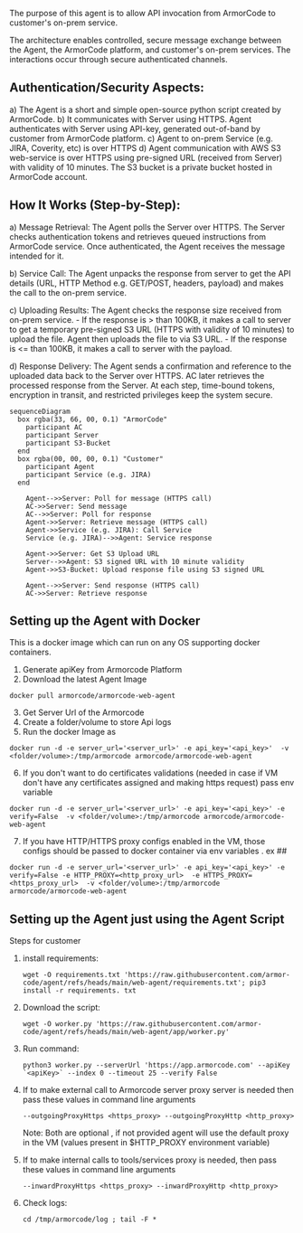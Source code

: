 The purpose of this agent is to allow API invocation from ArmorCode to customer's on-prem service.

The architecture enables controlled, secure message exchange between the Agent, the ArmorCode platform, and customer's on-prem services. The interactions occur through secure authenticated channels.

## Authentication/Security Aspects:

a) The Agent is a short and simple open-source python script created by ArmorCode.
b) It communicates with Server using HTTPS. Agent authenticates with Server using API-key, generated out-of-band by customer from ArmorCode platform.
c) Agent to on-prem Service (e.g. JIRA, Coverity, etc) is over HTTPS
d) Agent communication with AWS S3 web-service is over HTTPS using pre-signed URL (received from Server) with validity of 10 minutes. The S3 bucket is a private bucket hosted in ArmorCode account.

## How It Works (Step-by-Step):

a) Message Retrieval: The Agent polls the Server over HTTPS. The Server checks authentication tokens and retrieves queued instructions from ArmorCode service. Once authenticated, the Agent receives the message intended for it.

b) Service Call: The Agent unpacks the response from server to get the API details (URL, HTTP Method e.g. GET/POST, headers, payload) and makes the call to the on-prem service.

c) Uploading Results: The Agent checks the response size received from on-prem service.
    - If the response is > than 100KB, it makes a call to server to get a temporary pre-signed S3 URL (HTTPS with validity of 10 minutes) to upload the file. Agent then uploads the file to via S3 URL.
    - If the response is <= than 100KB, it makes a call to server with the payload.

d) Response Delivery: The Agent sends a confirmation and reference to the uploaded data back to the Server over HTTPS. AC later retrieves the processed response from the Server. At each step, time-bound tokens, encryption in transit, and restricted privileges keep the system secure.

```mermaid
sequenceDiagram
  box rgba(33, 66, 00, 0.1) "ArmorCode"
    participant AC
    participant Server
    participant S3-Bucket
  end
  box rgba(00, 00, 00, 0.1) "Customer"
    participant Agent
    participant Service (e.g. JIRA)
  end

    Agent-->>Server: Poll for message (HTTPS call)
    AC->>Server: Send message
    AC-->>Server: Poll for response
    Agent->>Server: Retrieve message (HTTPS call)
    Agent->>Service (e.g. JIRA): Call Service
    Service (e.g. JIRA)-->>Agent: Service response

    Agent->>Server: Get S3 Upload URL
    Server-->>Agent: S3 signed URL with 10 minute validity
    Agent->>S3-Bucket: Upload response file using S3 signed URL

    Agent-->>Server: Send response (HTTPS call)
    AC->>Server: Retrieve response
```


## Setting up the Agent with Docker
This is a docker image which can run on any OS supporting docker containers.

1. Generate apiKey from Armorcode Platform
2. Download the latest Agent Image
```commandline
docker pull armorcode/armorcode-web-agent
```
3. Get Server Url of the Armorcode
4. Create a folder/volume to store Api logs
5. Run the docker Image as
```commandline
docker run -d -e server_url='<server_url>' -e api_key='<api_key>'  -v <folder/volume>:/tmp/armorcode armorcode/armorcode-web-agent
```
6. If you don't want to do certificates validations (needed in case if VM don't have any certificates assigned and making https request) pass env variable
```commandline
docker run -d -e server_url='<server_url>' -e api_key='<api_key>' -e verify=False  -v <folder/volume>:/tmp/armorcode armorcode/armorcode-web-agent
```
7. If you have HTTP/HTTPS proxy configs enabled in the VM, those configs should be passed to docker container via env variables . ex ##
```commandline
docker run -d -e server_url='<server_url>' -e api_key='<api_key>' -e verify=False -e HTTP_PROXY=<http_proxy_url>  -e HTTPS_PROXY=<https_proxy_url>  -v <folder/volume>:/tmp/armorcode armorcode/armorcode-web-agent
```





## Setting up the Agent just using the Agent Script 
Steps for customer
1. install requirements:  
   ```commandline
   wget -O requirements.txt 'https://raw.githubusercontent.com/armor-code/agent/refs/heads/main/web-agent/requirements.txt'; pip3 install -r requirements. txt
   ```
2. Download the script:
   ```commandline
   wget -O worker.py 'https://raw.githubusercontent.com/armor-code/agent/refs/heads/main/web-agent/app/worker.py'
   ```

3. Run command: 
   ```commandline
   python3 worker.py --serverUrl 'https://app.armorcode.com' --apiKey `<apiKey>` --index 0 --timeout 25 --verify False
    ```
4. If to make external call to Armorcode server proxy server is needed then pass these values in command line arguments
   ```commandline
   --outgoingProxyHttps <https_proxy> --outgoingProxyHttp <http_proxy> 
   ```
   Note: Both are optional , if not provided agent will use the default proxy in the VM (values present in $HTTP_PROXY environment variable)
5. If to make internal calls to tools/services proxy is needed, then pass these values in command line arguments
   ```commandline
   --inwardProxyHttps <https_proxy> --inwardProxyHttp <http_proxy>
   ```

5. Check logs: 
    ```commandline
    cd /tmp/armorcode/log ; tail -F *
   ```
